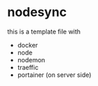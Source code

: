 # nodesync

this is a template file with
- docker
- node
- nodemon
- traeffic
- portainer (on server side)
